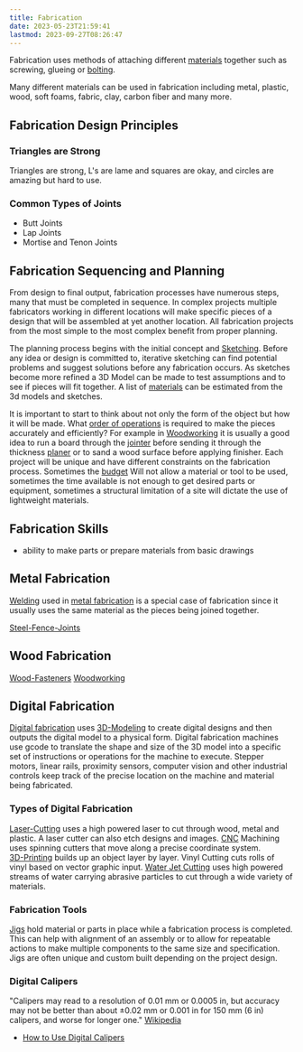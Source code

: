 ```yaml
---
title: Fabrication
date: 2023-05-23T21:59:41
lastmod: 2023-09-27T08:26:47
---
```


Fabrication uses methods of attaching different [materials](../sculpture/materials-for-making.md) together such as screwing, glueing or [bolting](bolting.md).

Many different materials can be used in fabrication including metal, plastic, wood, soft foams, fabric, clay, carbon fiber and many more.

## Fabrication Design Principles

### Triangles are Strong

Triangles are strong, L's are lame and squares are okay, and circles are amazing but hard to use.

### Common Types of Joints

- Butt Joints
- Lap Joints
- Mortise and Tenon Joints

## Fabrication Sequencing and Planning

From design to final output, fabrication processes have numerous steps, many that must be completed in sequence. In complex projects multiple fabricators working in different locations will make specific pieces of a design that will be assembled at yet another location. All fabrication projects from the most simple to the most complex benefit from proper planning.

The planning process begins with the initial concept and [Sketching](../drawing/sketching.md). Before any idea or design is committed to, iterative sketching can find potential problems and suggest solutions before any fabrication occurs. As sketches become more refined a 3D Model can be made to test assumptions and to see if pieces will fit together. A list of [materials](../sculpture/materials-for-making.md) can be estimated from the 3d models and sketches.

It is important to start to think about not only the form of the object but how it will be made. What [order of operations](../sculpture/order-of-operations.md) is required to make the pieces accurately and efficiently? For example in [Woodworking](../woodworking/woodworking.md) it is usually a good idea to run a board through the [jointer](../woodworking/jointer.md) before sending it through the thickness [planer](../woodworking/planer.md) or to sand a wood surface before applying finisher. Each project will be unique and have different constraints on the fabrication process. Sometimes the [budget](../art-faq/how-to-create-an-artist-budget.md) Will not allow a material or tool to be used, sometimes the time available is not enough to get desired parts or equipment, sometimes a structural limitation of a site will dictate the use of lightweight materials.

## Fabrication Skills

- ability to make parts or prepare materials from basic drawings

## Metal Fabrication

[Welding](../metalworking/welding.md) used in [metal fabrication](../metalworking/metal-fabrication.md) is a special case of fabrication since it usually uses the same material as the pieces being joined together.

[Steel-Fence-Joints](../metalworking/steel-fence-joints.md)

## Wood Fabrication

[Wood-Fasteners](../woodworking/wood-fasteners.md) [Woodworking](../woodworking/woodworking.md)

## Digital Fabrication

[Digital fabrication](../digital-fabrication/_index.md) uses [3D-Modeling](../3d-modeling/3d-modeling.md) to create digital designs and then outputs the digital model to a physical form. Digital fabrication machines use gcode to translate the shape and size of the 3D model into a specific set of instructions or operations for the machine to execute. Stepper motors, linear rails, proximity sensors, computer vision and other industrial controls keep track of the precise location on the machine and material being fabricated.

### Types of Digital Fabrication

[Laser-Cutting](../digital-fabrication/laser-cutting/laser-cutting.md) uses a high powered laser to cut through wood, metal and plastic. A laser cutter can also etch designs and images. [CNC](../digital-fabrication/cnc/cnc.md) Machining uses spinning cutters that move along a precise coordinate system.  
[3D-Printing](../digital-fabrication/3d-printing/3d-printing.md) builds up an object layer by layer. Vinyl Cutting cuts rolls of vinyl based on vector graphic input. [Water Jet Cutting](../digital-fabrication/water-jet-cutting.md) uses high powered streams of water carrying abrasive particles to cut through a wide variety of materials.

### Fabrication Tools

[Jigs](jigs.md) hold material or parts in place while a fabrication process is completed. This can help with alignment of an assembly or to allow for repeatable actions to make multiple components to the same size and specification. Jigs are often unique and custom built depending on the project design.

### Digital Calipers

"Calipers may read to a resolution of 0.01 mm or 0.0005 in, but accuracy may not be better than about ±0.02 mm or 0.001 in for 150 mm (6 in) calipers, and worse for longer one." [Wikipedia](https://en.m.wikipedia.org/wiki/Calipers#Comparison)

- [How to Use Digital Calipers](./how-to-use-digital-calipers.md)

